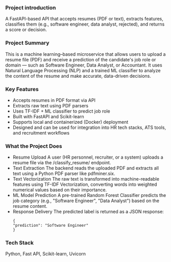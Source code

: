 ### Project introduction

A FastAPI-based API that accepts resumes (PDF or text), extracts features, classifies them (e.g., software engineer, data analyst, rejected), and returns a score or decision.

### Project Summary

This is a machine learning–based microservice that allows users to upload a resume file (PDF) and receive a prediction of the candidate's job role or domain — such as Software Engineer, Data Analyst, or Accountant.
It uses Natural Language Processing (NLP) and a trained ML classifier to analyze the content of the resume and make accurate, data-driven decisions.

### Key Features

- Accepts resumes in PDF format via API
- Extracts raw text using PDF parsers
- Uses TF-IDF + ML classifier to predict job role
- Built with FastAPI and Scikit-learn
- Supports local and containerized (Docker) deployment
- Designed and can be used for integration into HR tech stacks, ATS tools, and recruitment workflows

### What the Project Does

- Resume Upload
  A user (HR personnel, recruiter, or a system) uploads a resume file via the /classify_resume/ endpoint.
- Text Extraction
  The backend reads the uploaded PDF and extracts all text using a Python PDF parser like pdfminer.six.
- Text Vectorization
  The raw text is transformed into machine-readable features using TF-IDF Vectorization, converting words into weighted numerical values based on their importance.
- ML Model Prediction
  A pre-trained Random Forest Classifier predicts the job category (e.g., "Software Engineer", "Data Analyst") based on the resume content.
- Response Delivery
  The predicted label is returned as a JSON response:
  ```
  {
  "prediction": "Software Engineer"
  }
  ```

### Tech Stack

Python, Fast API, Scikit-learn, Uvicorn
